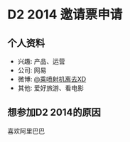 # D2 2014 邀请票申请

## 个人资料

- 兴趣: 产品、运营
- 公司: 网易
- 微博: [@乘喷射机离去XD](http://weibo.com/u/1714926681)
- 其他: 爱好旅游、看电影

## 想参加D2 2014的原因

喜欢阿里巴巴
